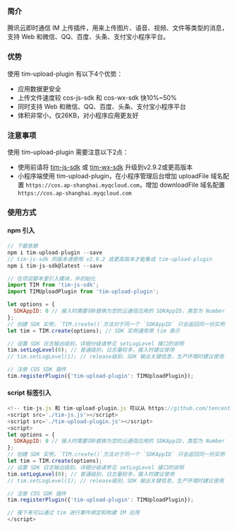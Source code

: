 ### 简介

腾讯云即时通信 IM 上传插件，用来上传图片、语音、视频、文件等类型的消息，支持 Web 和微信、QQ、百度、头条、支付宝小程序平台。

### 优势

使用 tim-upload-plugin 有以下4个优势：

- 应用数据更安全
- 上传文件速度较 cos-js-sdk 和 cos-wx-sdk 快10%~50%
- 同时支持 Web 和微信、QQ、百度、头条、支付宝小程序平台
- 体积非常小，仅26KB，对小程序应用更友好

### 注意事项

使用 tim-upload-plugin 需要注意以下2点：

- 使用前请将 [tim-js-sdk](https://www.npmjs.com/package/tim-js-sdk) 或 [tim-wx-sdk](https://www.npmjs.com/package/tim-wx-sdk) 升级到v2.9.2或更高版本
- 小程序端使用 tim-upload-plugin，在小程序管理后台增加 uploadFile 域名配置 `https://cos.ap-shanghai.myqcloud.com`，增加 downloadFile 域名配置 `https://cos.ap-shanghai.myqcloud.com`


### 使用方式

#### npm 引入

```javascript
// 下载依赖
npm i tim-upload-plugin --save
// tim-js-sdk 的版本请使用 v2.9.2 或更高版本才能集成 tim-upload-plugin
npm i tim-js-sdk@latest --save

// 在项目脚本里引入模块，并初始化
import TIM from 'tim-js-sdk';
import TIMUploadPlugin from 'tim-upload-plugin';

let options = {
  SDKAppID: 0 // 接入时需要将0替换为您的云通信应用的 SDKAppID，类型为 Number
};
// 创建 SDK 实例，`TIM.create()`方法对于同一个 `SDKAppID` 只会返回同一份实例
let tim = TIM.create(options); // SDK 实例通常用 tim 表示

// 设置 SDK 日志输出级别，详细分级请参见 setLogLevel 接口的说明
tim.setLogLevel(0); // 普通级别，日志量较多，接入时建议使用
// tim.setLogLevel(1); // release级别，SDK 输出关键信息，生产环境时建议使用

// 注册 COS SDK 插件
tim.registerPlugin({'tim-upload-plugin': TIMUploadPlugin});

```

#### script 标签引入
```javascript
<!-- tim-js.js 和 tim-upload-plugin.js 可以从 https://github.com/tencentyun/TIMSDK/tree/master/H5/sdk 获取 -->
<script src='./tim-js.js'></script>
<script src='./tim-upload-plugin.js'></script>
<script>
let options = {
  SDKAppID: 0 // 接入时需要将0替换为您的云通信应用的 SDKAppID，类型为 Number
};
// 创建 SDK 实例，`TIM.create()`方法对于同一个 `SDKAppID` 只会返回同一份实例
let tim = TIM.create(options);
// 设置 SDK 日志输出级别，详细分级请参见 setLogLevel 接口的说明
tim.setLogLevel(0); // 普通级别，日志量较多，接入时建议使用
// tim.setLogLevel(1); // release级别，SDK 输出关键信息，生产环境时建议使用

// 注册 COS SDK 插件
tim.registerPlugin({'tim-upload-plugin': TIMUploadPlugin});

// 接下来可以通过 tim 进行事件绑定和构建 IM 应用
</script>
```